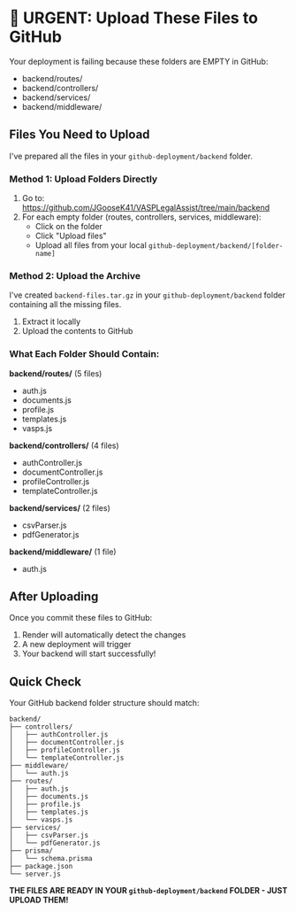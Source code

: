 # 🚨 URGENT: Upload These Files to GitHub

Your deployment is failing because these folders are EMPTY in GitHub:
- backend/routes/
- backend/controllers/
- backend/services/
- backend/middleware/

## Files You Need to Upload

I've prepared all the files in your `github-deployment/backend` folder.

### Method 1: Upload Folders Directly

1. Go to: https://github.com/JGooseK41/VASPLegalAssist/tree/main/backend
2. For each empty folder (routes, controllers, services, middleware):
   - Click on the folder
   - Click "Upload files"
   - Upload all files from your local `github-deployment/backend/[folder-name]`

### Method 2: Upload the Archive

I've created `backend-files.tar.gz` in your `github-deployment/backend` folder containing all the missing files.

1. Extract it locally
2. Upload the contents to GitHub

### What Each Folder Should Contain:

**backend/routes/** (5 files)
- auth.js
- documents.js  
- profile.js
- templates.js
- vasps.js

**backend/controllers/** (4 files)
- authController.js
- documentController.js
- profileController.js
- templateController.js

**backend/services/** (2 files)
- csvParser.js
- pdfGenerator.js

**backend/middleware/** (1 file)
- auth.js

## After Uploading

Once you commit these files to GitHub:
1. Render will automatically detect the changes
2. A new deployment will trigger
3. Your backend will start successfully!

## Quick Check

Your GitHub backend folder structure should match:
```
backend/
├── controllers/
│   ├── authController.js
│   ├── documentController.js
│   ├── profileController.js
│   └── templateController.js
├── middleware/
│   └── auth.js
├── routes/
│   ├── auth.js
│   ├── documents.js
│   ├── profile.js
│   ├── templates.js
│   └── vasps.js
├── services/
│   ├── csvParser.js
│   └── pdfGenerator.js
├── prisma/
│   └── schema.prisma
├── package.json
└── server.js
```

**THE FILES ARE READY IN YOUR `github-deployment/backend` FOLDER - JUST UPLOAD THEM!**